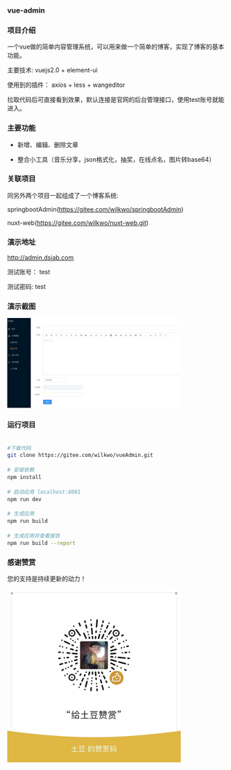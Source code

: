 ### vue-admin

### 项目介绍

一个vue做的简单内容管理系统，可以用来做一个简单的博客，实现了博客的基本功能。

主要技术: vuejs2.0 + element-ui

使用到的插件： axios + less + wangeditor

拉取代码后可直接看到效果，默认连接是官网的后台管理接口，使用test账号就能进入。

### 主要功能

- 新增、编辑、删除文章

- 整合小工具（音乐分享，json格式化，抽奖，在线点名，图片转base64）

### 关联项目

同另外两个项目一起组成了一个博客系统:

springbootAdmin(https://gitee.com/wilkwo/springbootAdmin)

nuxt-web(https://gitee.com/wilkwo/nuxt-web.git) 



### 演示地址

http://admin.dsiab.com

测试账号： test

测试密码: test


### 演示截图

<img src="./src/assets/images/screenshot.jpg" alt="赞赏" width="400px" />


### 运行项目

``` bash

#下载代码
git clone https://gitee.com/wilkwo/vueAdmin.git

# 安装依赖
npm install

# 启动应用 localhost:8081
npm run dev

# 生成应用
npm run build

# 生成应用并查看报告
npm run build --report
```


### 感谢赞赏

您的支持是持续更新的动力！

<img src="./src/assets/images/zanshan.jpeg" alt="赞赏" width="400px" />